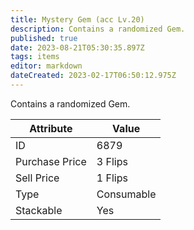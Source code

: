```yaml
---
title: Mystery Gem (acc Lv.20)
description: Contains a randomized Gem.
published: true
date: 2023-08-21T05:30:35.897Z
tags: items
editor: markdown
dateCreated: 2023-02-17T06:50:12.975Z
---
```


Contains a randomized Gem.

|Attribute|Value|
|-|-|
|ID|6879|
|Purchase Price|3 Flips|
|Sell Price|1 Flips|
|Type|Consumable|
|Stackable|Yes|

